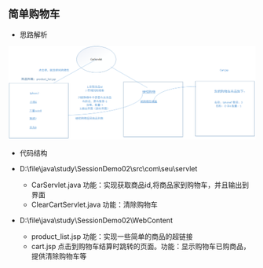 ## 简单购物车



* 思路解析

![icon](cart.png)


*  代码结构


* D:\file\java\study\SessionDemo02\src\com\seu\servlet
	* CarServlet.java 功能：实现获取商品id,将商品家到购物车，并且输出到界面
	* ClearCartServlet.java 功能：清除购物车


* D:\file\java\study\SessionDemo02\WebContent
	* product_list.jsp 功能：实现一些简单的商品的超链接
	* cart.jsp 点击到购物车结算时跳转的页面。功能：显示购物车已购商品，提供清除购物车等

